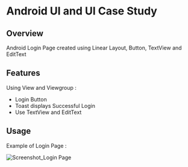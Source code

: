 # Android UI and UI Case Study

## Overview
Android Login Page created using Linear Layout, Button, TextView and EditText

## Features
Using View and Viewgroup :
- Login Button
- Toast displays Successful Login
- Use TextView and EditText

## Usage
Example of Login Page :

![Screenshot_Login Page](https://user-images.githubusercontent.com/56164259/68088233-646aa580-fe8f-11e9-8735-e5fb469e8642.png)

